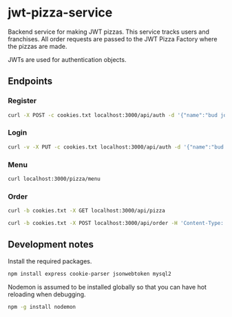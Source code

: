 # jwt-pizza-service

Backend service for making JWT pizzas. This service tracks users and franchises. All order requests are passed to the JWT Pizza Factory where the pizzas are made.

JWTs are used for authentication objects.

## Endpoints

### Register

```sh
curl -X POST -c cookies.txt localhost:3000/api/auth -d '{"name":"bud jones", "email":"cow@cow.com", "password":"a"}' -H 'Content-Type: application/json'
```

### Login

```sh
curl -v -X PUT -c cookies.txt localhost:3000/api/auth -d '{"name":"bud jones", "email":"cow@cow.com", "password":"a"}' -H 'Content-Type: application/json'
```

### Menu

```sh
curl localhost:3000/pizza/menu
```

### Order

```sh
curl -b cookies.txt -X GET localhost:3000/api/pizza

curl -b cookies.txt -X POST localhost:3000/api/order -H 'Content-Type: application/json' -d '{ "diner": 1, "orders":[{"franchiseId": 1, "storeId":1, "date": "2024-03-10T00:00:00Z", "items":[{ "menuId": 1, "description": "Veggie", "price": 0.05 }] }]}'
```

## Development notes

Install the required packages.

```sh
npm install express cookie-parser jsonwebtoken mysql2
```

Nodemon is assumed to be installed globally so that you can have hot reloading when debugging.

```sh
npm -g install nodemon
```
